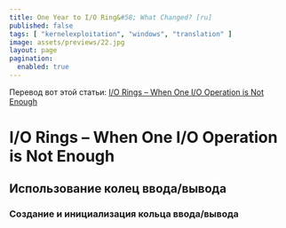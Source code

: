```yaml
---
title: One Year to I/O Ring&#58; What Changed? [ru]
published: false
tags: [ "kernelexploitation", "windows", "translation" ]
image: assets/previews/22.jpg
layout: page
pagination: 
  enabled: true
---
```


Перевод вот этой статьи: [I/O Rings – When One I/O Operation is Not Enough](https://windows-internals.com/i-o-rings-when-one-i-o-operation-is-not-enough)

# [](#header-1) I/O Rings – When One I/O Operation is Not Enough

## [](#header-2) Использование колец ввода/вывода

### [](#header-3) Создание и инициализация кольца ввода/вывода

